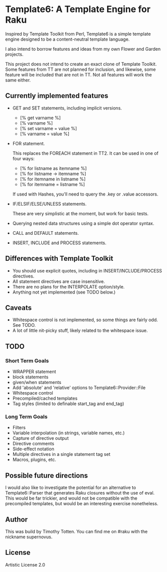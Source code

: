 # Template6: A Template Engine for Raku #

Inspired by Template Toolkit from Perl,
Template6 is a simple template engine designed to be
a content-neutral template language.

I also intend to borrow features and ideas from
my own Flower and Garden projects.

This project does not intend to create an exact clone of
Template Toolkit. Some features from TT are not planned for
inclusion, and likewise, some feature will be included that
are not in TT. Not all features will work the same either.

## Currently implemented features

*    GET and SET statements, including implicit versions.

     * [% get varname %]
     * [% varname %]
     * [% set varname = value %]
     * [% varname = value %]

*    FOR statement.

     This replaces the FOREACH statement in TT2.
     It can be used in one of four ways:

     * [% for listname as itemname %]
     * [% for listname -> itemname %]
     * [% for itemname in listname %]
     * [% for itemname = listname %]

     If used with Hashes, you'll need to query the .key or .value accessors.

*    IF/ELSIF/ELSE/UNLESS statements.

     These are very simplistic at the moment, but work for basic tests.

*    Querying nested data structures using a simple dot operator syntax.
*    CALL and DEFAULT statements.
*    INSERT, INCLUDE and PROCESS statements.

## Differences with Template Toolkit

 * You should use explicit quotes, including in INSERT/INCLUDE/PROCESS directives.
 * All statement directives are case insensitive.
 * There are no plans for the INTERPOLATE option/style.
 * Anything not yet implemented (see TODO below.)

## Caveats

 * Whitespace control is not implemented, so some things are fairly odd. See TODO.
 * A lot of little nit-picky stuff, likely related to the whitespace issue.

## TODO

### Short Term Goals

 * WRAPPER statement
 * block statements
 * given/when statements
 * Add 'absolute' and 'relative' options to Template6::Provider::File
 * Whitespace control
 * Precompiled/cached templates
 * Tag styles (limited to definable start_tag and end_tag)

### Long Term Goals

 * Filters
 * Variable interpolation (in strings, variable names, etc.)
 * Capture of directive output
 * Directive comments
 * Side-effect notation
 * Multiple directives in a single statement tag set
 * Macros, plugins, etc.

## Possible future directions

I would also like to investigate the potential for an alternative to Template6::Parser that
generates Raku closures without the use of eval. This would be far trickier, and would not
be compatible with the precompiled templates, but would be an interesting exercise nonetheless.

## Author

This was build by Timothy Totten. You can find me on #raku with the nickname supernovus.

## License

Artistic License 2.0

